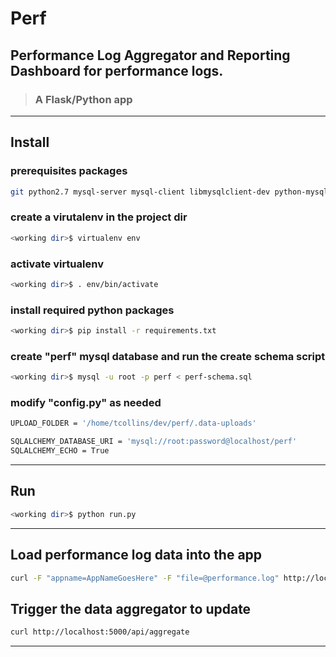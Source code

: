 **Perf**
=========
## Performance Log Aggregator and Reporting Dashboard for performance logs. ##

> ### A Flask/Python app ###


----------

## Install ##


### prerequisites packages ###
```sh
git python2.7 mysql-server mysql-client libmysqlclient-dev python-mysqldb python-dev python-pip
```


### create a virutalenv in the project dir   ###
```sh
<working dir>$ virtualenv env
```


### activate virtualenv ###
```sh
<working dir>$ . env/bin/activate
```

		
### install required python packages ###
```sh
<working dir>$ pip install -r requirements.txt
```


### create "perf" mysql database and run the create schema script  
```sh
<working dir>$ mysql -u root -p perf < perf-schema.sql
```

### modify "config.py" as needed ###
```sh
UPLOAD_FOLDER = '/home/tcollins/dev/perf/.data-uploads'

SQLALCHEMY_DATABASE_URI = 'mysql://root:password@localhost/perf'
SQLALCHEMY_ECHO = True
```

----------

## Run ##

```sh
<working dir>$ python run.py
```

----------

## Load performance log data into the app ##

```sh
curl -F "appname=AppNameGoesHere" -F "file=@performance.log" http://localhost:5000/api/upload-data
```

## Trigger the data aggregator to update ##
```sh
curl http://localhost:5000/api/aggregate
```

----------